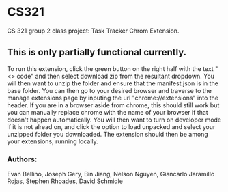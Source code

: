 # CS321
CS 321 group 2 class project: Task Tracker Chrom Extension.

## This is only partially functional currently.
To run this extension, click the green button on the right half with the text "<> code" and then select download zip from the resultant dropdown. 
You will then want to unzip the folder and ensure that the manifest.json is in the base folder. 
You can then go to your desired browser and traverse to the manage extensions page by inputing the url "chrome://extensions" into the header. If you are in a browser aside from chrome, this should still work but you can manually replace chrome with the name of your browser if that doesn't happen automatically.
You will then want to turn on developer mode if it is not alread on, and click the option to load unpacked and select your unzipped folder you downloaded.
The extension should then be among your extensions, running locally.

### Authors:
Evan Bellino,
Joseph Gery,
Bin Jiang,
Nelson Nguyen,
Giancarlo Jaramillo Rojas,
Stephen Rhoades,
David Schmidle

